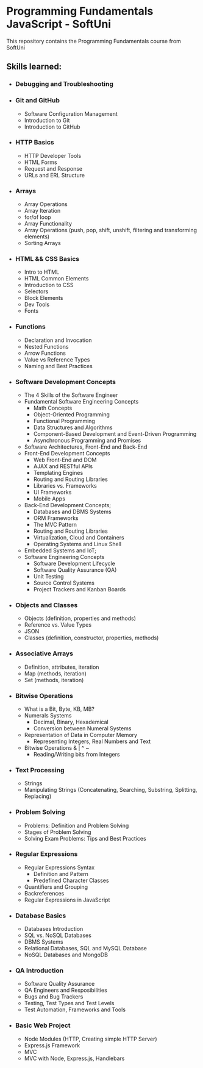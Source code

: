 # Programming Fundamentals JavaScript - SoftUni

This repository contains the Programming Fundamentals course from SoftUni

<h2>Skills learned:</h2>
<ul>
  <li><h3>Debugging and Troubleshooting</h3></li>
  <li><h3>Git and GitHub</h3>
    <ul>
      <li>Software Configuration Management</li>
      <li>Introduction to Git</li>
      <li>Introduction to GitHub</li>
    </ul>
  </li>
  <li><h3>HTTP Basics</h3>
    <ul>
      <li>HTTP Developer Tools</li>
      <li>HTML Forms</li>
      <li>Request and Response</li>
      <li>URLs and ERL Structure</li>
    </ul>
  </li>
  <li><h3>Arrays</h3>
    <ul>
      <li>Array Operations</li>
      <li>Array Iteration</li>
      <li>for/of loop</li>
      <li>Array Functionality</li>
      <li>Array Operations (push, pop, shift, unshift, filtering and transforming elements)</li>
      <li>Sorting Arrays</li>
    </ul>
  </li>
  <li><h3>HTML && CSS Basics</h3>
    <ul>
      <li>Intro to HTML</li>
      <li>HTML Common Elements</li>
      <li>Introduction to CSS</li>
      <li>Selectors</li>
      <li>Block Elements</li>
      <li>Dev Tools</li>
      <li>Fonts</li>
    </ul>
  </li>
  <li><h3>Functions</h3>
    <ul>
      <li>Declaration and Invocation</li>
      <li>Nested Functions</li>
      <li>Arrow Functions</li>
      <li>Value vs Reference Types</li>
      <li>Naming and Best Practices</li>
    </ul>  
  </li>
  <li><h3>Software Development Concepts</h3>
    <ul>
      <li>The 4 Skills of the Software Engineer</li>
      <li>Fundamental Software Engineering Concepts
        <ul>
          <li>Math Concepts</li>
          <li>Object-Oriented Programming</li>
          <li>Functional Programming</li>
          <li>Data Structures and Algorithms</li>
          <li>Component-Based Development and Event-Driven Programming</li>
          <li>Asynchronous Programming and Promises</li>
        </ul>
      </li>
      <li>Software Architectures, Front-End and Back-End</li>
      <li>Front-End Development Concepts
        <ul>
          <li>Web Front-End and DOM</li>
          <li>AJAX and RESTful APIs</li>
          <li>Templating Engines</li>
          <li>Routing and Routing Libraries</li>
          <li>Libraries vs. Frameworks</li>
          <li>UI Frameworks</li>
          <li>Mobile Apps</li>
        </ul>
      </li>
      <li>Back-End Development Concepts;
        <ul>
          <li>Databases and DBMS Systems</li>
          <li>ORM Frameworks</li>
          <li>The MVC Pattern</li>
          <li>Routing and Routing Libraries</li>
          <li>Virtualization, Cloud and Containers</li>
          <li>Operating Systems and Linux Shell</li>
        </ul>
      </li>
      <li>Embedded Systems and IoT;</li>
      <li>Software Engineering Concepts
        <ul>
          <li>Software Development Lifecycle</li>
          <li>Software Quality Assurance (QA)</li>
          <li>Unit Testing</li>
          <li>Source Control Systems</li>
          <li> Project Trackers and Kanban Boards</li>
        </ul>
      </li>
    </ul>
  </li>
  <li><h3>Objects and Classes</h3>
    <ul>
      <li>Objects (definition, properties and methods)</li>
      <li>Reference vs. Value Types</li>
      <li>JSON</li>
      <li>Classes (definition, constructor, properties, methods)</li>
    </ul>  
  </li>
  <li><h3>Associative Arrays</h3>
    <ul>
      <li>Definition, attributes, iteration</li>
      <li>Map (methods, iteration)</li>
      <li>Set (methods, iteration)</li>
    </ul>  
  </li>
  <li><h3>Bitwise Operations</h3>
    <ul>
      <li>What is a Bit, Byte, KB, MB?</li>
      <li>Numerals Systems
        <ul>
          <li>Decimal, Binary, Hexademical</li>
          <li>Conversion between Numeral Systems</li>
        </ul>
      </li>
      <li>Representation of Data in Computer Memory
        <ul>
          <li>Representing Integers, Real Numbers and Text</li>
        </ul>
      </li>
      <li>Bitwise Operations & | ^ ~
        <ul>
          <li>Reading/Writing bits from Integers</li>
        </ul>
      </li>
    </ul>  
  </li>
  <li><h3>Text Processing</h3>
    <ul>
      <li>Strings</li>
      <li>Manipulating Strings (Concatenating, Searching, Substring, Splitting, Replacing)</li>
    </ul>  
  </li>
  <li><h3>Problem Solving</h3>
    <ul>
      <li>Problems: Definition and Problem Solving</li>
      <li>Stages of Problem Solving</li>
      <li>Solving Exam Problems: Tips and Best Practices</li>
    </ul>  
  </li>
  <li><h3>Regular Expressions</h3>
    <ul>
      <li>Regular Expressions Syntax
        <ul>
          <li>Definition and Pattern</li>
          <li>Predefined Character Classes</li>
        </ul>
      </li>
      <li>Quantifiers and Grouping</li>
      <li> Backreferences</li>
      <li>Regular Expressions in JavaScript</li>
    </ul>  
  </li>
  <li><h3>Database Basics</h3>
    <ul>
      <li>Databases Introduction</li>
      <li>SQL vs. NoSQL Databases</li>
      <li>DBMS Systems</li>
      <li>Relational Databases, SQL and MySQL Database</li>
      <li>NoSQL Databases and MongoDB</li>
    </ul>  
  </li>
  <li><h3>QA Introduction</h3>
    <ul>
      <li>Software Quality Assurance</li>
      <li>QA Engineers and Resposibilities</li>
      <li>Bugs and Bug Trackers</li>
      <li>Testing, Test Types and Test Levels</li>
      <li>Test Automation, Frameworks and Tools</li>
    </ul>  
  </li>
  <li><h3>Basic Web Project</h3>
    <ul>
      <li>Node Modules (HTTP, Creating simple HTTP Server)</li>
      <li>Express.js Framework</li>
      <li>MVC</li>
      <li>MVC with Node, Express.js, Handlebars</li>
    </ul>  
  </li>
</ul>
